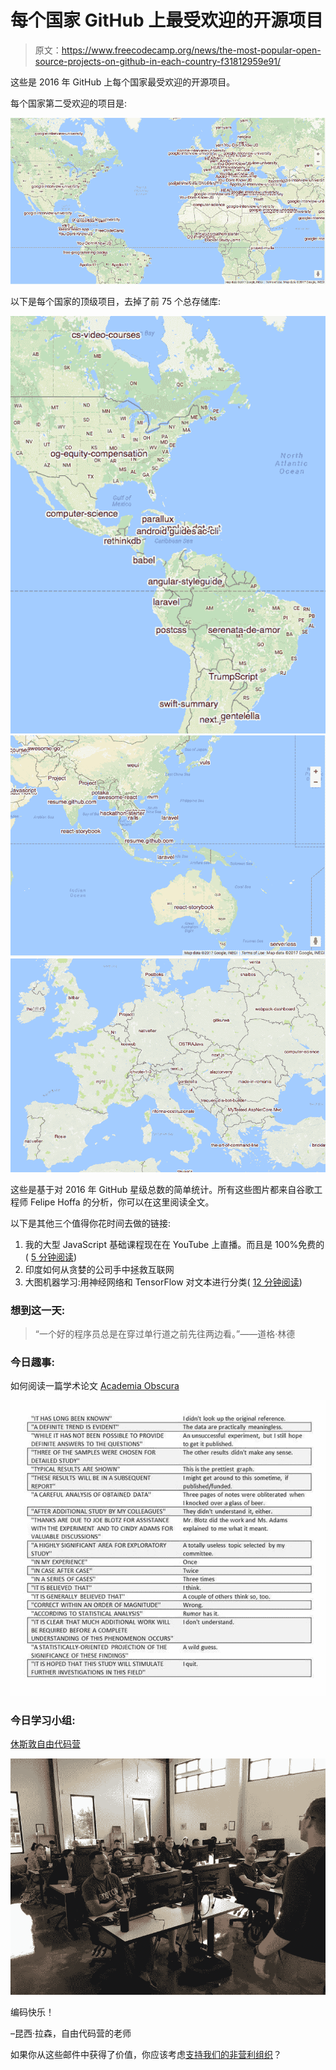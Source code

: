# 每个国家 GitHub 上最受欢迎的开源项目

> 原文：<https://www.freecodecamp.org/news/the-most-popular-open-source-projects-on-github-in-each-country-f31812959e91/>

这些是 2016 年 GitHub 上每个国家最受欢迎的开源项目。

每个国家第二受欢迎的项目是:

![BTAvrvVGgsyNug8CwILxk4t-RydS4YdRY52J](img/47c9537d082e212fefa34640433957f4.png)

以下是每个国家的顶级项目，去掉了前 75 个总存储库:

![QFfFN3Ox1LAk72OdMcqql2uv-lCpuZo-H74g](img/f573bfd00bc07cea6b107d5e71beb238.png)![ReYW2YUJKU0opFCmBkE3GAGJiGdp-HVM1kCP](img/1a364eda75efc5d1944cfe34c6d0f1fd.png)![7XdyOdLpQt1SJ5Dgth6BxPS5pLgti30YCKjn](img/e48ad09119e3b994f6be828266be3185.png)

这些是基于对 2016 年 GitHub 星级总数的简单统计。所有这些图片都来自谷歌工程师 Felipe Hoffa 的分析，你可以在这里阅读全文。

以下是其他三个值得你花时间去做的链接:

1.  我的大型 JavaScript 基础课程现在在 YouTube 上直播。而且是 100%免费的( [5 分钟阅读](http://bit.ly/2oRqCIp))
2.  印度如何从贪婪的公司手中拯救互联网
3.  大图机器学习:用神经网络和 TensorFlow 对文本进行分类( [12 分钟阅读](http://bit.ly/2oqC2lt))

### 想到这一天:

> “一个好的程序员总是在穿过单行道之前先往两边看。”——道格·林德

### 今日趣事:

如何阅读一篇学术论文 [Academia Obscura](http://bit.ly/2nO0tGe)

![4db6AvsFiVZ4mXWTtGe6nAlgOQVp8ZMuSmCL](img/fe22c60a798471b2ac368bef92f01afa.png)

### 今日学习小组:

[休斯敦自由代码营](http://bit.ly/2oNNY1L)

![09Ccb76Edyic0ByeUr49JkdhW7lxO4X42v0O](img/f61df73e6d303c39707ce156820e7859.png)

编码快乐！

–昆西·拉森，自由代码营的老师

如果你从这些邮件中获得了价值，你应该考虑[支持我们的非营利组织](http://bit.ly/donate-to-fcc)？